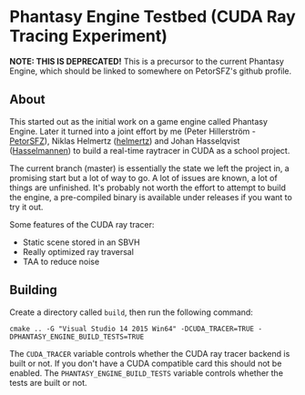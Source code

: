 # Phantasy Engine Testbed (CUDA Ray Tracing Experiment)

__NOTE: THIS IS DEPRECATED!__ This is a precursor to the current Phantasy Engine, which should be linked to somewhere on PetorSFZ's github profile.

## About

This started out as the initial work on a game engine called Phantasy Engine. Later it turned into a joint effort by me (Peter Hillerström - [PetorSFZ](https://github.com/PetorSFZ)), Niklas Helmertz ([helmertz](https://github.com/helmertz)) and Johan Hasselqvist ([Hasselmannen](https://github.com/Hasselmannen)) to build a real-time raytracer in CUDA as a school project.

The current branch (master) is essentially the state we left the project in, a promising start but a lot of way to go. A lot of issues are known, a lot of things are unfinished. It's probably not worth the effort to attempt to build the engine, a pre-compiled binary is available under releases if you want to try it out.

Some features of the CUDA ray tracer:

* Static scene stored in an SBVH
* Really optimized ray traversal
* TAA to reduce noise

## Building

Create a directory called `build`, then run the following command:

	cmake .. -G "Visual Studio 14 2015 Win64" -DCUDA_TRACER=TRUE -DPHANTASY_ENGINE_BUILD_TESTS=TRUE

The `CUDA_TRACER` variable controls whether the CUDA ray tracer backend is built or not. If you don't have a CUDA compatible card this should not be enabled. The `PHANTASY_ENGINE_BUILD_TESTS` variable controls whether the tests are built or not.
